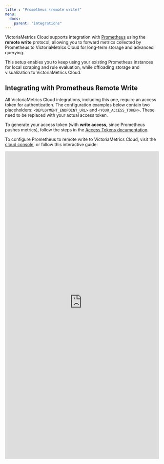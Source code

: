 ```yaml
---
title : "Prometheus (remote write)"
menu:
  docs:
    parent: "integrations"
---
```


VictoriaMetrics Cloud supports integration with [Prometheus](https://prometheus.io/) using the
**remote write** protocol, allowing you to forward metrics collected by Prometheus to VictoriaMetrics
Cloud for long-term storage and advanced querying.

This setup enables you to keep using your existing Prometheus instances for local scraping and rule
evaluation, while offloading storage and visualization to VictoriaMetrics Cloud.

## Integrating with Prometheus Remote Write

All VictoriaMetrics Cloud integrations, including this one, require an access token for authentication.
The configuration examples below contain two placeholders: `<DEPLOYMENT_ENDPOINT_URL>` and `<YOUR_ACCESS_TOKEN>`.
These need to be replaced with your actual access token.

To generate your access token (with **write access**, since Prometheus pushes metrics), follow the steps
in the [Access Tokens documentation](https://docs.victoriametrics.com/victoriametrics-cloud/deployments/access-tokens).

To configure Prometheus to remote write to VictoriaMetrics Cloud, visit the [cloud console](https://console.victoriametrics.cloud/integrations/prometheus),
or follow this interactive guide:

<iframe 
    width="100%"
    style="aspect-ratio: 1/2;"
    name="iframe" 
    id="integration" 
    frameborder="0"
    src="https://console.victoriametrics.cloud/public/integrations/prometheus" >
</iframe>
